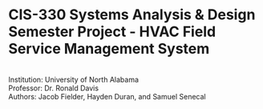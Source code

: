 # CIS-330 Systems Analysis & Design Semester Project - HVAC Field Service Management System
<br>
Institution: University of North Alabama
<br>
Professor: Dr. Ronald Davis
<br>
Authors: Jacob Fielder, Hayden Duran, and Samuel Senecal
